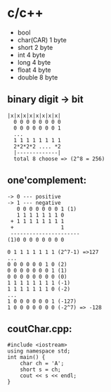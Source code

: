 # c/c++
 - bool
 - char(CAR)   1 byte
 - short       2 byte
 - int         4 byte
 - long        4 byte
 - float       4 byte
 - double      8 byte

  ## binary digit -> bit

    |x|x|x|x|x|x|x|x|
      0 0 0 0 0 0 0 0
      0 0 0 0 0 0 0 1
      ...
      1 1 1 1 1 1 1 1
      2*2*2*2 .... *2
      |-------------|
      total 8 choose => (2^8 = 256)
  ## one'complement:
    -> 0 --- positive
    -> 1 --- negative
       0 0 0 0 0 0 0 1 (1)
       1 1 1 1 1 1 1 0
     + 1 1 1 1 1 1 1 1
     +               1
     ----------------------
    (1)0 0 0 0 0 0 0 0

    0 1 1 1 1 1 1 1 (2^7-1) =>127
    ...
    0 0 0 0 0 0 1 0 (2)
    0 0 0 0 0 0 0 1 (1)
    0 0 0 0 0 0 0 0 (0)
    1 1 1 1 1 1 1 1 (-1)
    1 1 1 1 1 1 1 0 (-2)
    ...
    1 0 0 0 0 0 0 1 (-127)
    1 0 0 0 0 0 0 0 (-2^7) => -128

## coutChar.cpp:
    #include <iostream>
    using namespace std;
    int main() {
        char ch = 'A';
        short s = ch;
        cout << s << endl;
    }

